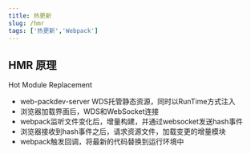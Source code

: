 ```yaml
---
title: 热更新
slug: /hmr
tags: ['热更新','Webpack']
---
```


## HMR 原理
Hot Module Replacement
* web-packdev-server WDS托管静态资源，同时以RunTime方式注入
* 浏览器加载界面后，WDS和WebSocket连接
* webpack监听文件变化后，增量构建，并通过websocket发送hash事件
* 浏览器接收到hash事件之后，请求资源文件，加载变更的增量模块
* webpack触发回调，将最新的代码替换到运行环境中